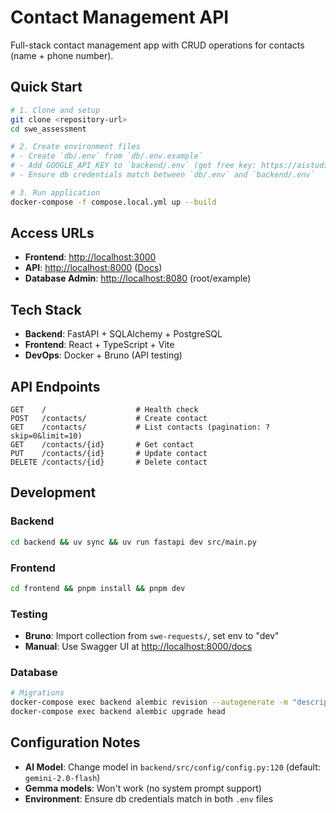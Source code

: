 # Contact Management API

Full-stack contact management app with CRUD operations for contacts (name + phone number).

## Quick Start

```bash
# 1. Clone and setup
git clone <repository-url>
cd swe_assessment

# 2. Create environment files
# - Create `db/.env` from `db/.env.example`
# - Add GOOGLE_API_KEY to `backend/.env` (get free key: https://aistudio.google.com/app/apikey)
# - Ensure db credentials match between `db/.env` and `backend/.env`

# 3. Run application
docker-compose -f compose.local.yml up --build
```

## Access URLs

- **Frontend**: <http://localhost:3000>
- **API**: <http://localhost:8000> ([Docs](http://localhost:8000/docs))
- **Database Admin**: <http://localhost:8080> (root/example)

## Tech Stack

- **Backend**: FastAPI + SQLAlchemy + PostgreSQL
- **Frontend**: React + TypeScript + Vite
- **DevOps**: Docker + Bruno (API testing)

## API Endpoints

```any
GET    /                    # Health check
POST   /contacts/           # Create contact
GET    /contacts/           # List contacts (pagination: ?skip=0&limit=10)
GET    /contacts/{id}       # Get contact
PUT    /contacts/{id}       # Update contact
DELETE /contacts/{id}       # Delete contact
```

## Development

### Backend

```bash
cd backend && uv sync && uv run fastapi dev src/main.py
```

### Frontend

```bash
cd frontend && pnpm install && pnpm dev
```

### Testing

- **Bruno**: Import collection from `swe-requests/`, set env to "dev"
- **Manual**: Use Swagger UI at <http://localhost:8000/docs>

### Database

```bash
# Migrations
docker-compose exec backend alembic revision --autogenerate -m "description"
docker-compose exec backend alembic upgrade head
```

## Configuration Notes

- **AI Model**: Change model in `backend/src/config/config.py:120` (default: `gemini-2.0-flash`)
- **Gemma models**: Won't work (no system prompt support)
- **Environment**: Ensure db credentials match in both `.env` files
